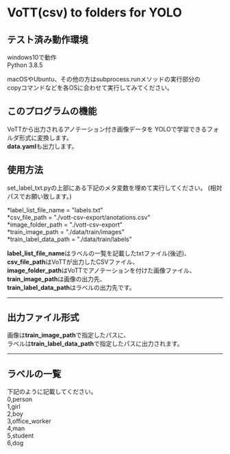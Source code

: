 # VoTT(csv) to folders for YOLO

## テスト済み動作環境
windows10で動作  
Python 3.8.5  

macOSやUbuntu、その他の方はsubprocess.runメソッドの実行部分の  
copyコマンドなどを各OSに合わせて実行してみてください。  

## このプログラムの機能
VoTTから出力されるアノテーション付き画像データを
YOLOで学習できるフォルダ形式に変換します。  
**data.yaml**も出力します。

## 使用方法
set_label_txt.pyの上部にある下記のメタ変数を埋めて実行してください。
(相対パスでお願い致します。)

*label_list_file_name = "labels.txt"  
*csv_file_path = "./vott-csv-export/anotations.csv"  
*image_folder_path = "./vott-csv-export"  
*train_image_path = "./data/train/images"  
*train_label_data_path = "./data/train/labels"  

**label_list_file_name**はラベルの一覧を記載したtxtファイル(後述)、  
**csv_file_path**はVoTTが出力したCSVファイル、  
**image_folder_path**はVoTTでアノテーションを付けた画像ファイル、  
**train_image_path**は画像の出力先、  
**train_label_data_path**はラベルの出力先です。  


***

## 出力ファイル形式
画像は**train_image_path**で指定したパスに、  
ラベルは**train_label_data_path**で指定したパスに出力されます。

***

## ラベルの一覧
下記のように記載してください。  
0,person  
1,girl  
2,boy  
3,office_worker  
4,man  
5,student  
6,dog  
